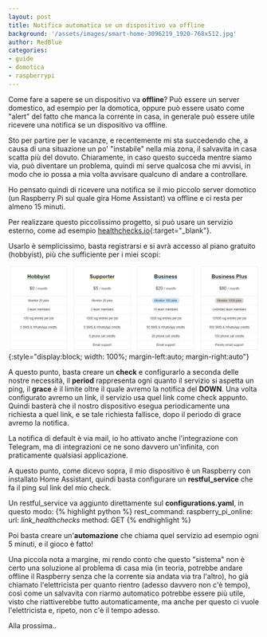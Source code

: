 ```yaml
---
layout: post
title: Notifica automatica se un dispositivo va offline
background: '/assets/images/smart-home-3096219_1920-768x512.jpg'
author: RedBlue
categories: 
- guide
- domotica
- raspberrypi
---
```


Come fare a sapere se un dispositivo va **offline**? Può essere un server domestico, ad esempio per la domotica, oppure può essere usato come "alert" del fatto che manca la corrente in casa, in generale può essere utile ricevere una notifica se un dispositivo va offline.

Sto per partire per le vacanze, e recentemente mi sta succedendo che, a causa di una situazione un po' "instabile" nella mia zona, il salvavita in casa scatta più del dovuto. Chiaramente, in caso questo succeda mentre siamo via, può diventare un problema, quindi mi serve qualcosa che mi avvisi, in modo che io possa a mia volta avvisare qualcuno di andare a controllare.

Ho pensato quindi di ricevere una notifica se il mio piccolo server domotico (un Raspberry Pi sul quale gira Home Assistant) va offline e ci resta per almeno 15 minuti.

Per realizzare questo piccolissimo progetto, si può usare un servizio esterno, come ad esempio [healthchecks.io](https://healthchecks.io/){:target="_blank"}.

Usarlo è semplicissimo, basta registrarsi e si avrà accesso al piano gratuito (hobbyist), più che sufficiente per i miei scopi:

![healthcheck.io pricing](/assets/images/healthchecks_pricing.png){:style="display:block; width: 100%; margin-left:auto; margin-right:auto"}

A questo punto, basta creare un **check** e configurarlo a seconda delle nostre necessità, il **period** rappresenta ogni quanto il servizio si aspetta un ping, il **grace** è il limite oltre il quale avremo la notifica del **DOWN**. Una volta configurato avremo un link, il servizio usa quel link come check appunto. Quindi basterà che il nostro dispositivo esegua periodicamente una richiesta a quel link, e se tale richiesta fallisce, dopo il periodo di grace avremo la notifica.

La notifica di default è via mail, io ho attivato anche l'integrazione con Telegram, ma di integrazioni ce ne sono davvero un'infinita, con praticamente qualsiasi applicazione.

A questo punto, come dicevo sopra, il mio dispositivo è un Raspberry con installato Home Assistant, quindi basta configurare un **restful_service** che fa il ping sul link del mio check.

Un restful_service va aggiunto direttamente sul **configurations.yaml**, in questo modo:
{% highlight python %}
rest_command:
  raspberry_pi_online:
    url: *link_healthchecks*
    method: GET
{% endhighlight %}

Poi basta creare un'**automazione** che chiama quel servizio ad esempio ogni 5 minuti, e il gioco è fatto!

Una piccola nota a margine, mi rendo conto che questo "sistema" non è certo una soluzione al problema di casa mia (in teoria, potrebbe andare offline il Raspberry senza che la corrente sia andata via tra l'altro), ho già chiamato l'elettricista per quanto rientro (adesso davvero non c'è tempo), così come un salvavita con riarmo automatico potrebbe essere più utile, visto che riattiverebbe tutto automaticamente, ma anche per questo ci vuole l'elettricista e, ripeto, non c'è il tempo adesso.

Alla prossima..